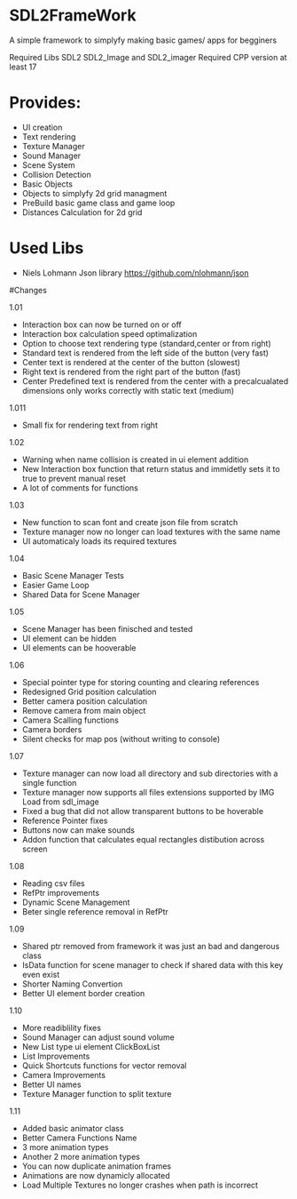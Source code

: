 # SDL2FrameWork

A simple framework to simplyfy making basic games/ apps for begginers 

Required Libs SDL2 SDL2_Image and SDL2_imager
Required CPP version at least 17

# Provides:

- UI creation
- Text rendering
- Texture Manager
- Sound Manager
- Scene System
- Collision Detection
- Basic Objects
- Objects to simplyfy 2d grid managment
- PreBuild basic game class and game loop
- Distances Calculation for 2d grid 

# Used Libs
- Niels Lohmann Json library
https://github.com/nlohmann/json


#Changes

1.01
- Interaction box can now be turned on or off
- Interaction box calculation speed optimalization
- Option to choose text rendering type (standard,center or from right)
 - Standard text is rendered from the left side of the button (very fast)
 - Center text is rendered at the center of the button (slowest)
 - Right text is rendered from the right part of the button (fast)
 - Center Predefined text is rendered from the center with a precalcualated dimensions only works correctly with static text (medium)
 
 1.011
 - Small fix for rendering text from right
 
 1.02
 - Warning when name collision is created in ui element addition
 - New Interaction box function that return status and immidetly sets it to true to prevent manual reset
 - A lot of comments for functions
 
 1.03
 - New function to scan font and create json file from scratch
 - Texture manager now no longer can load textures with the same name
 - UI automaticaly loads its required textures
 
 1.04
 - Basic Scene Manager Tests
 - Easier Game Loop
 - Shared Data for Scene Manager
 
 1.05
 - Scene Manager has been finisched and tested
 - UI element can be hidden
 - UI elements can be hooverable
 
 1.06
 - Special pointer type for storing counting and clearing references
 - Redesigned Grid position calculation
 - Better camera position calculation
 - Remove camera from main object
 - Camera Scalling functions
 - Camera borders
 - Silent checks for map pos (without writing to console)
 
 1.07
 - Texture manager can now load all directory and sub
directories with a single function
 - Texture manager now supports all files extensions
 supported by IMG Load from sdl_image 
 - Fixed a bug that did not allow transparent buttons to be hoverable
 - Reference Pointer fixes
 - Buttons now can make sounds
 - Addon function that calculates equal rectangles distibution across screen 
 
 1.08
 - Reading csv files
 - RefPtr improvements
 - Dynamic Scene Management
 - Beter single reference removal in RefPtr
 
 1.09
 - Shared ptr removed from framework it was just an bad and dangerous class
 - IsData function for scene manager to check if shared data with this key even exist
 - Shorter Naming Convertion
 - Better UI element border creation
 
 1.10
 - More readiblility fixes
 - Sound Manager can adjust sound volume
 - New List type ui element ClickBoxList
 - List Improvements
 - Quick Shortcuts functions for vector removal
 - Camera Improvements
 - Better UI names
 - Texture Manager function to split texture
 
 1.11
 - Added basic animator class
 - Better Camera Functions Name
 - 3 more animation types
 - Another 2 more animation types
 - You can now duplicate animation frames
 - Animations are now dynamicly allocated
 - Load Multiple Textures no longer crashes when path is incorrect